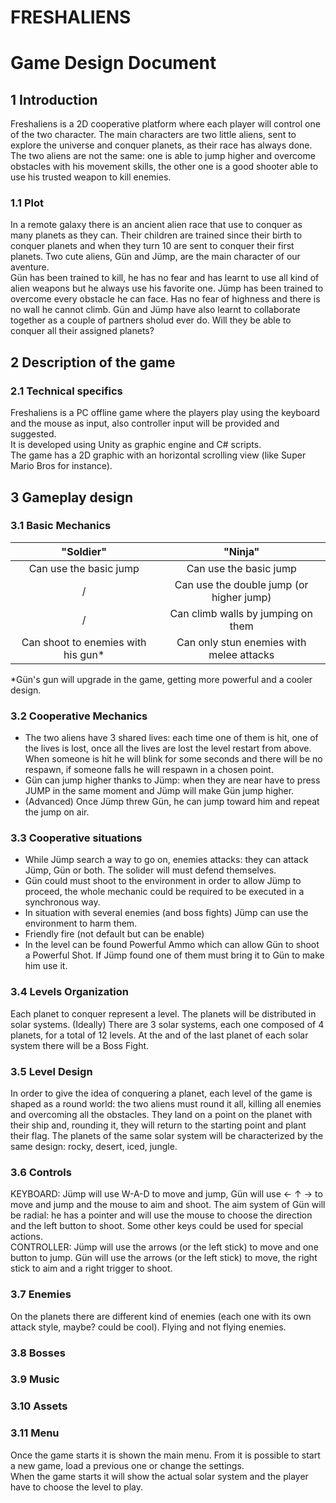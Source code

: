 # FRESHALIENS

# Game Design Document

## 1 Introduction

Freshaliens is a 2D cooperative platform where each player will control one of the two character. The main characters are two little aliens,
sent to explore the universe and conquer planets, as their race has always done. The two aliens are not the same: one is able to jump higher and
overcome obstacles with his movement skills, the other one is a good shooter able to use his trusted weapon to kill enemies.

### 1.1 Plot

In a remote galaxy there is an ancient alien race that use to conquer as many planets as they can. Their children are trained since their birth to conquer planets and when they turn 10 are sent to conquer their first planets.
Two cute aliens, Gün and Jümp, are the main character of our aventure.  
Gün has been trained to kill, he has no fear and has learnt to use all kind of alien weapons but he always use his favorite one.
Jümp has been trained to overcome every obstacle he can face. Has no fear of highness and there is no wall he cannot climb.
Gün and Jümp have also learnt to collaborate together as a couple of partners sholud ever do.
Will they be able to conquer all their assigned planets?

## 2 Description of the game
### 2.1 Technical specifics

Freshaliens is a PC offline game where the players play using the keyboard and the mouse as input, also controller input will be provided and suggested.  
It is developed using Unity as graphic engine and C# scripts.  
The game has a 2D graphic with an horizontal scrolling view (like Super Mario Bros for instance).

## 3 Gameplay design

### 3.1 Basic Mechanics

|              "Soldier"              |                 "Ninja"                  |
| :---------------------------------: | :--------------------------------------: |
|       Can use the basic jump        |          Can use the basic jump          |
|                  /                  | Can use the double jump (or higher jump) |
|                  /                  |    Can climb walls by jumping on them    |
| Can shoot to enemies with his gun\* | Can only stun enemies with melee attacks |

*Gün's gun will upgrade in the game, getting more powerful and a cooler design.

### 3.2 Cooperative Mechanics

- The two aliens have 3 shared lives: each time one of them is hit, one of the lives is lost, once all the lives are lost the level restart from above.
  When someone is hit he will blink for some seconds and there will be no respawn, if someone falls he will respawn in a chosen point.
- Gün can jump higher thanks to Jümp: when they are near have to press JUMP in the same moment and Jümp will make Gün jump higher.
- (Advanced) Once Jümp threw Gün, he can jump toward him and repeat the jump on air.

### 3.3 Cooperative situations

- While Jümp search a way to go on, enemies attacks: they can attack Jümp, Gün or both. The solider will must defend themselves.
- Gün could must shoot to the environment in order to allow Jümp to proceed, the whole mechanic could be required to be executed in a synchronous way.
- In situation with several enemies (and boss fights) Jümp can use the environment to harm them.
- Friendly fire (not default but can be enable)
- In the level can be found Powerful Ammo which can allow Gün to shoot a Powerful Shot.
  If Jümp found one of them must bring it to Gün to make him use it.

### 3.4 Levels Organization

Each planet to conquer represent a level. The planets will be distributed in solar systems. (Ideally) There are 3 solar systems, each one composed of 4 planets, for a total of 12 levels.
At the and of the last planet of each solar system there will be a Boss Fight.

### 3.5 Level Design

In order to give the idea of conquering a planet, each level of the game is shaped as a round world: the two aliens must round it all, killing all enemies and overcoming all the obstacles. They land on a point on the planet with their ship and, rounding it, they will return to the starting point and plant their flag.
The planets of the same solar system will be characterized by the same design: rocky, desert, iced, jungle.

### 3.6 Controls

KEYBOARD: Jümp will use W-A-D to move and jump, Gün will use ← ↑ → to move and jump and the mouse to aim and shoot.
The aim system of Gün will be radial: he has a pointer and will use the mouse to choose the direction and the left button to shoot.
Some other keys could be used for special actions.  
CONTROLLER: Jümp will use the arrows (or the left stick) to move and one button to jump. Gün will use the arrows (or the left stick) to move, the right stick to aim and a right trigger to shoot.

### 3.7 Enemies

On the planets there are different kind of enemies (each one with its own attack style, maybe? could be cool). Flying and not flying enemies.

### 3.8 Bosses

### 3.9 Music

### 3.10 Assets

### 3.11 Menu
Once the game starts it is shown the main menu. From it is possible to start a new game, load a previous one or change the settings.  
When the game starts it will show the actual solar system and the player have to choose the level to play.  
